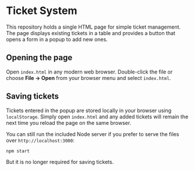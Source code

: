 # Ticket System

This repository holds a single HTML page for simple ticket management. The page displays existing tickets in a table and provides a button that opens a form in a popup to add new ones.

## Opening the page

Open `index.html` in any modern web browser. Double-click the file or choose **File → Open** from your browser menu and select `index.html`.

## Saving tickets

Tickets entered in the popup are stored locally in your browser using
`localStorage`. Simply open `index.html` and any added tickets will remain the
next time you reload the page on the same browser.

You can still run the included Node server if you prefer to serve the files over
`http://localhost:3000`:

```bash
npm start
```

But it is no longer required for saving tickets.
